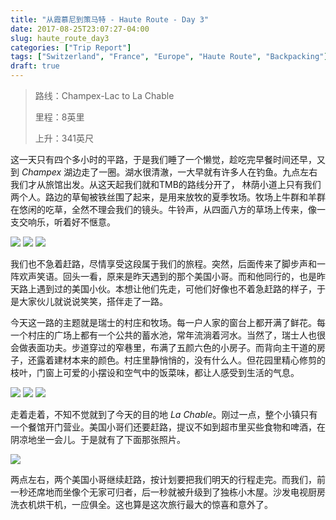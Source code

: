 ```yaml
---
title: "从霞慕尼到策马特 - Haute Route - Day 3"
date: 2017-08-25T23:07:27-04:00
slug: haute_route_day3
categories: ["Trip Report"]
tags: ["Switzerland", "France", "Europe", "Haute Route", "Backpacking"]
draft: true
---
```


[p1]: https://1.bp.blogspot.com/-3PE8I-DzISQ/XQR0_XLJb2I/AAAAAAAALe4/zyEh4et1dmsGNeb7pt8NJddhrF7s7ngsQCLcBGAs/s1600/Haute_Route-86.jpg

[p2]: https://1.bp.blogspot.com/-ccX8M-MZqtY/XQR07IYuJ4I/AAAAAAAALe0/gJydKeu57Uo66WgsxGo3q2lf6iM4tYdUQCLcBGAs/s1600/Haute_Route-82.jpg

[p3]: https://1.bp.blogspot.com/-g1tmLEBlYs8/XQR0_fMRhaI/AAAAAAAALe8/H12o0pg_vY4b-Mf2UbSXNh0BV6rza7M4QCLcBGAs/s1600/Haute_Route-92.jpg

[p4]: https://1.bp.blogspot.com/-2SGf5Xmh9zs/XQR1OcIJmUI/AAAAAAAALfM/h43atKYzjkw2fXY2Zcx0vHzvRs7khgt1ACLcBGAs/s1600/Haute_Route-93.jpg

[p5]: https://1.bp.blogspot.com/-_0O58M76Lqc/XQR1OSOpxEI/AAAAAAAALfE/oY5mtS0vzzMMLe9-PbptjlIXxI4R6I47ACLcBGAs/s1600/Haute_Route-94.jpg

[p6]: https://1.bp.blogspot.com/-3zFnv0Hl3tw/XQR1OUo5qkI/AAAAAAAALfI/Quix4XMwixggbhGaDREnNFsu8yh4CKXNgCLcBGAs/s1600/Haute_Route-96.jpg

[p7]: https://1.bp.blogspot.com/-ceJAVAbqtDE/XQR1Xf75mMI/AAAAAAAALfY/eyNKZqNYjJEi0f9oeAfA8fUYO_fBwdV1gCLcBGAs/s1600/Haute_Route-99.jpg

[p8]: https://1.bp.blogspot.com/-7EpPtzfs0J8/XQR1XXmBYuI/AAAAAAAALfc/FfyNVd-Y-Y0qCWpuhKDjoW7zprX7H5uhQCLcBGAs/s1600/Haute_Route-103.jpg

>路线：Champex-Lac to La Chable
>
>里程：8英里
>
>上升：341英尺

这一天只有四个多小时的平路，于是我们睡了一个懒觉，趁吃完早餐时间还早，又到 *Champex* 湖边走了一圈。湖水很清澈，一大早就有许多人在钓鱼。九点左右我们才从旅馆出发。从这天起我们就和TMB的路线分开了， 林荫小道上只有我们两个人。路边的草甸被铁丝围了起来，是用来放牧的夏季牧场。牧场上牛群和羊群在悠闲的吃草，全然不理会我们的镜头。牛铃声，从四面八方的草场上传来，像一支交响乐，听着好不惬意。

![][p1]
![][p2]
![][p3]

我们也不急着赶路，尽情享受这段属于我们的旅程。突然，后面传来了脚步声和一阵欢声笑语。回头一看，原来是昨天遇到的那个美国小哥。而和他同行的，也是昨天路上遇到过的美国小伙。本想让他们先走，可他们好像也不着急赶路的样子，于是大家伙儿就说说笑笑，搭伴走了一路。

今天这一路的主题就是瑞士的村庄和牧场。每一户人家的窗台上都开满了鲜花。每一个村庄的广场上都有一个公共的蓄水池，常年流淌着河水。当然了，瑞士人也很会做表面功夫。步道穿过的窄巷里，布满了五颜六色的小房子。而背向主干道的房子，还露着建材本来的颜色。村庄里静悄悄的，没有什么人。但花园里精心修剪的枝叶，门窗上可爱的小摆设和空气中的饭菜味，都让人感受到生活的气息。

![][p4]
![][p5]
![][p6]

走着走着，不知不觉就到了今天的目的地 *La Chable*。刚过一点，整个小镇只有一个餐馆开门营业。美国小哥们还要赶路，提议不如到超市里买些食物和啤酒，在阴凉地坐一会儿。于是就有了下面那张照片。

![][p7]

两点左右，两个美国小哥继续赶路，按计划要把我们明天的行程走完。而我们，前一秒还席地而坐像个无家可归者，后一秒就被升级到了独栋小木屋。沙发电视厨房洗衣机烘干机，一应俱全。这也算是这次旅行最大的惊喜和意外了。 


